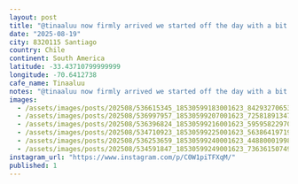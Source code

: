 ```yaml
---
layout: post
title: "@tinaaluu now firmly arrived we started off the day with a bit of light work (I supervised Claude through some tricky state machine work) now off to wander with a coffee in hand from this great spot n"
date: "2025-08-19"
city: 8320115 Santiago
country: Chile
continent: South America
latitude: -33.43710799999999
longitude: -70.6412738
cafe_name: Tinaaluu
notes: "@tinaaluu now firmly arrived we started off the day with a bit of light work (I supervised Claude through some tricky state machine work) now off to wander with a coffee in hand from this great spot near our hotel #worldcoffeetour"
images:
  - /assets/images/posts/202508/536615345_18530599183001623_8429327065390579700_n_18087212968830019.jpg
  - /assets/images/posts/202508/536997957_18530599207001623_7258189134768141179_n_17978469566885128.jpg
  - /assets/images/posts/202508/536396824_18530599216001623_5959582297014396053_n_18153801361391499.jpg
  - /assets/images/posts/202508/534710923_18530599225001623_5638641971934717221_n_18369757408179294.jpg
  - /assets/images/posts/202508/536253659_18530599240001623_4488000199808159748_n_17914199268049149.jpg
  - /assets/images/posts/202508/534591847_18530599249001623_736361507496790394_n_18072356300037558.jpg
instagram_url: "https://www.instagram.com/p/C0W1piTFXqM/"
published: 1
---
```

